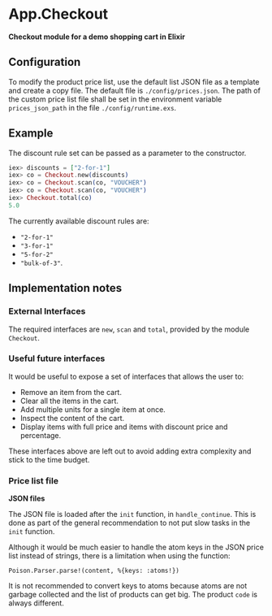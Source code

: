 # App.Checkout

**Checkout module for a demo shopping cart in Elixir**

## Configuration

To modify the product price list, use the default list JSON file as a template 
and create a copy file. The default file is `./config/prices.json`.
The path of the custom price list file shall be set in the environment variable 
`prices_json_path` in the file `./config/runtime.exs`.

## Example

The discount rule set can be passed as a parameter to the constructor.

```Elixir
iex> discounts = ["2-for-1"]
iex> co = Checkout.new(discounts)
iex> co = Checkout.scan(co, "VOUCHER")
iex> co = Checkout.scan(co, "VOUCHER")
iex> Checkout.total(co)         
5.0
```

The currently available discount rules are: 

- `"2-for-1"` 
- `"3-for-1"` 
- `"5-for-2"` 
- `"bulk-of-3"`.

## Implementation notes

### External Interfaces

The required interfaces are `new`, `scan` and `total`, provided by the module `Checkout`.

### Useful future interfaces

It would be useful to expose a set of interfaces that allows the user to:

 - Remove an item from the cart.
 - Clear all the items in the cart.
 - Add multiple units for a single item at once.
 - Inspect the content of the cart.
 - Display items with full price and items with discount price and percentage. 

These interfaces above are left out to avoid adding extra complexity and stick 
to the time budget.

### Price list file

**JSON files**

The JSON file is loaded after the `init` function, in `handle_continue`. This is done as part of the general recommendation to not put slow tasks in the `init` function.

Although it would be much easier to handle the atom keys in the JSON price list instead of strings, there is a limitation when using the function: 

`Poison.Parser.parse!(content, %{keys: :atoms!})`

It is not recommended to convert keys to atoms because atoms are not garbage collected and the list of products can get big. The product `code` is always different.
